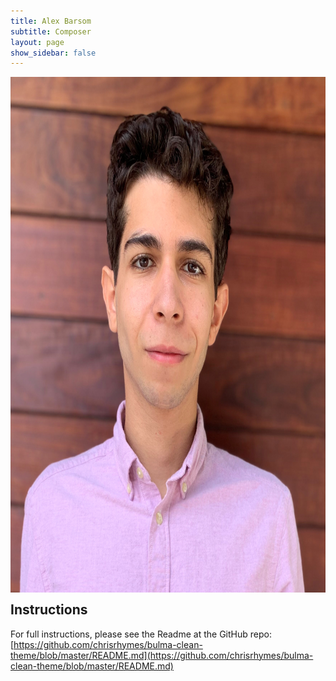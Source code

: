 ```yaml
---
title: Alex Barsom
subtitle: Composer
layout: page
show_sidebar: false
---
```


<img src ="Headshot%20copy.JPG" style="float:right; margin:0px 0px 15px 15px; border:0" width="760" height="825" alt="headshot">

## Instructions

For full instructions, please see the Readme at the GitHub repo:
[https://github.com/chrisrhymes/bulma-clean-theme/blob/master/README.md](https://github.com/chrisrhymes/bulma-clean-theme/blob/master/README.md)